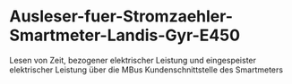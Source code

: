 # Ausleser-fuer-Stromzaehler-Smartmeter-Landis-Gyr-E450
Lesen von Zeit, bezogener elektrischer Leistung und eingespeister elektrischer Leistung über die MBus Kundenschnittstelle des Smartmeters
